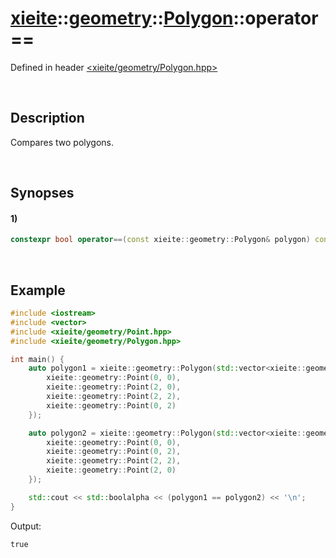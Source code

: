 # [xieite](../../xieite.md)\:\:[geometry](../../geometry.md)\:\:[Polygon](../Polygon.md)\:\:operator==
Defined in header [<xieite/geometry/Polygon.hpp>](../../../include/xieite/geometry/Polygon.hpp)

&nbsp;

## Description
Compares two polygons.

&nbsp;

## Synopses
#### 1)
```cpp
constexpr bool operator==(const xieite::geometry::Polygon& polygon) const noexcept;
```

&nbsp;

## Example
```cpp
#include <iostream>
#include <vector>
#include <xieite/geometry/Point.hpp>
#include <xieite/geometry/Polygon.hpp>

int main() {
	auto polygon1 = xieite::geometry::Polygon(std::vector<xieite::geometry::Point> {
		xieite::geometry::Point(0, 0),
		xieite::geometry::Point(2, 0),
		xieite::geometry::Point(2, 2),
		xieite::geometry::Point(0, 2)
	});

	auto polygon2 = xieite::geometry::Polygon(std::vector<xieite::geometry::Point> {
		xieite::geometry::Point(0, 0),
		xieite::geometry::Point(0, 2),
		xieite::geometry::Point(2, 2),
		xieite::geometry::Point(2, 0)
	});

	std::cout << std::boolalpha << (polygon1 == polygon2) << '\n';
}
```
Output:
```
true
```
